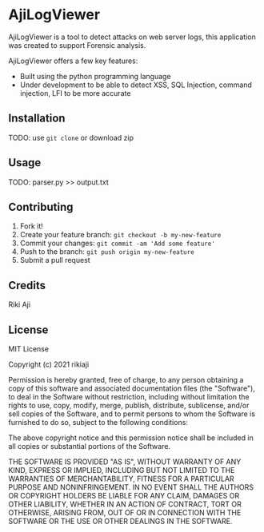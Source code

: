 # AjiLogViewer
 
AjiLogViewer is a tool to detect attacks on web server logs, this application was created to support Forensic analysis.

AjiLogViewer offers a few key features:  
- Built using the python programming language
- Under development to be able to detect XSS, SQL Injection, command injection, LFI to be more accurate  
 
## Installation
 
TODO: use `git clone` or download zip
 
## Usage
 
TODO: parser.py >> output.txt
 
## Contributing
 
1. Fork it!
2. Create your feature branch: `git checkout -b my-new-feature`
3. Commit your changes: `git commit -am 'Add some feature'`
4. Push to the branch: `git push origin my-new-feature`
5. Submit a pull request
 
## Credits
 
Riki Aji
 
## License
 
MIT License

Copyright (c) 2021 rikiaji

Permission is hereby granted, free of charge, to any person obtaining a copy
of this software and associated documentation files (the "Software"), to deal
in the Software without restriction, including without limitation the rights
to use, copy, modify, merge, publish, distribute, sublicense, and/or sell
copies of the Software, and to permit persons to whom the Software is
furnished to do so, subject to the following conditions:

The above copyright notice and this permission notice shall be included in all
copies or substantial portions of the Software.

THE SOFTWARE IS PROVIDED "AS IS", WITHOUT WARRANTY OF ANY KIND, EXPRESS OR
IMPLIED, INCLUDING BUT NOT LIMITED TO THE WARRANTIES OF MERCHANTABILITY,
FITNESS FOR A PARTICULAR PURPOSE AND NONINFRINGEMENT. IN NO EVENT SHALL THE
AUTHORS OR COPYRIGHT HOLDERS BE LIABLE FOR ANY CLAIM, DAMAGES OR OTHER
LIABILITY, WHETHER IN AN ACTION OF CONTRACT, TORT OR OTHERWISE, ARISING FROM,
OUT OF OR IN CONNECTION WITH THE SOFTWARE OR THE USE OR OTHER DEALINGS IN THE
SOFTWARE.
